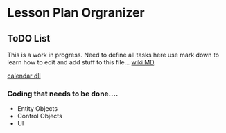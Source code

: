 Lesson Plan Orgranizer
=======
 
ToDO List
-----------
  This is a work in progress. Need to define all tasks here
 use mark down to learn how to edit and add stuff to this file...
[wiki MD](http://en.wikipedia.org/wiki/Markdown).

[calendar dll](http://sourceforge.net/projects/winformscalenda/)
 
### Coding that needs to be done....
   * Entity Objects
   * Control Objects
   * UI
